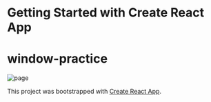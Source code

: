 # Getting Started with Create React App
# window-practice

<img src='https://user-images.githubusercontent.com/115362203/229030274-8e278327-65cc-4f96-ba30-92f0a6876ea4.png' alt='page'/>

This project was bootstrapped with [Create React App](https://github.com/facebook/create-react-app).
